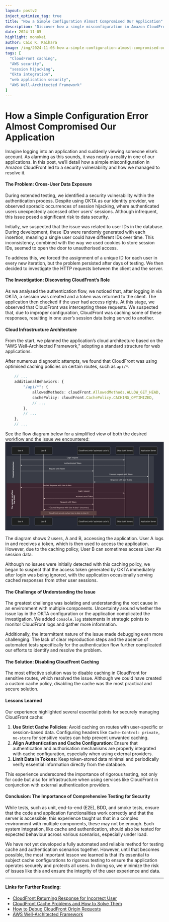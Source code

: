 ```yaml
---
layout: postv2
inject_optimize_tag: true
title: "How a Simple Configuration Almost Compromised Our Application"
description: "Discover how a single misconfiguration in Amazon CloudFront led to a security vulnerability, exposing user data to potential risk, and the steps we took to resolve it."
date: 2024-11-05
highlight: monokai
author: Caio K. Kaihara
image: /img/2024-11-05-how-a-simple-configuration-almost-compromised-our-application/hero.png
tags: [
  "CloudFront caching",
  "AWS security",
  "session hijacking",
  "Okta integration",
  "web application security",
  "AWS Well-Architected Framework"
]
---
```


# How a Simple Configuration Error Almost Compromised Our Application

Imagine logging into an application and suddenly viewing someone else’s account. As alarming as this sounds, it was nearly a reality in one of our applications. In this post, we’ll detail how a simple misconfiguration in Amazon CloudFront led to a security vulnerability and how we managed to resolve it.

#### The Problem: Cross-User Data Exposure

During extended testing, we identified a security vulnerability within the authentication process. Despite using OKTA as our identity provider, we observed sporadic occurrences of session hijacking, where authenticated users unexpectedly accessed other users’ sessions. Although infrequent, this issue posed a significant risk to data security.

Initially, we suspected that the issue was related to user IDs in the database. During development, these IDs were randomly generated with each insertion, meaning a single user could have different IDs over time. This inconsistency, combined with the way we used cookies to store session IDs, seemed to open the door to unauthorised access.

To address this, we forced the assignment of a unique ID for each user in every new iteration, but the problem persisted after days of testing. We then decided to investigate the HTTP requests between the client and the server.

#### The Investigation: Discovering CloudFront’s Role

As we analysed the authentication flow, we noticed that, after logging in via OKTA, a session was created and a token was returned to the client. The application then checked if the user had access rights. At this stage, we observed that CloudFront was intercepting these requests. We suspected that, due to improper configuration, CloudFront was caching some of these responses, resulting in one user’s session data being served to another.

#### Cloud Infrastructure Architecture

From the start, we planned the application’s cloud architecture based on the "AWS Well-Architected Framework," adopting a standard structure for web applications.

After numerous diagnostic attempts, we found that CloudFront was using optimised caching policies on certain routes, such as `api/*`.

```typescript
    // ...
    additionalBehaviors: {
        "/api/*": {
            allowedMethods: cloudFront.AllowedMethods.ALLOW_GET_HEAD,
            cachePolicy: cloudFront.CachePolicy.CACHING_OPTIMIZED,
            // ...
        },
        // ...
    },
    // ...
```

See the flow diagram below for a simplified view of both the desired workflow and the issue we encountered:
![CloudFront Caching Issue](/img/2024-11-05-how-a-simple-configuration-almost-compromised-our-application/the-post-img.png)

The diagram shows 2 users, A and B, accessing the application.
User A logs in and receives a token, which is then used to access the application. However, due to the caching policy, User B can sometimes access User A’s session data.

Although no issues were initially detected with this caching policy, we began to suspect that the access token generated by OKTA immediately after login was being ignored, with the application occasionally serving cached responses from other user sessions.

#### The Challenge of Understanding the Issue

The greatest challenge was isolating and understanding the root cause in an environment with multiple components. Uncertainty around whether the issue lay in the OKTA configuration or the application complicated the investigation. We added `console.log` statements in strategic points to monitor CloudFront logs and gather more information.

Additionally, the intermittent nature of the issue made debugging even more challenging. The lack of clear reproduction steps and the absence of automated tests specifically for the authentication flow further complicated our efforts to identify and resolve the problem.

#### The Solution: Disabling CloudFront Caching

The most effective solution was to disable caching in CloudFront for sensitive routes, which resolved the issue. Although we could have created a custom cache policy, disabling the cache was the most practical and secure solution.

#### Lessons Learned

Our experience highlighted several essential points for securely managing CloudFront cache:

1. **Use Strict Cache Policies**: Avoid caching on routes with user-specific or session-based data. Configuring headers like `Cache-Control: private, no-store` for sensitive routes can help prevent unwanted caching.
2. **Align Authentication and Cache Configuration**: Ensure that authentication and authorisation mechanisms are properly integrated with cache configuration, especially when using external providers.
3. **Limit Data in Tokens**: Keep token-stored data minimal and periodically verify essential information directly from the database.

This experience underscored the importance of rigorous testing, not only for code but also for infrastructure when using services like CloudFront in conjunction with external authentication providers.

#### Conclusion: The Importance of Comprehensive Testing for Security

While tests, such as unit, end-to-end (E2E), BDD, and smoke tests, ensure that the code and application functionalities work correctly and that the server is accessible, this experience taught us that in a complex environment with multiple components, these may not be enough. Each system integration, like cache and authentication, should also be tested for expected behaviour across various scenarios, especially under load.

We have not yet developed a fully automated and reliable method for testing cache and authentication scenarios together. However, until that becomes possible, the most important lesson we learned is that it’s essential to subject cache configurations to rigorous testing to ensure the application operates securely and protects all users. In doing so, we minimize the risk of issues like this and ensure the integrity of the user experience and data.

---

#### Links for Further Reading:

- [CloudFront Returning Response for Incorrect User](https://www.reddit.com/r/aws/comments/125l04c/cloudfront_returning_response_for_incorrect_user/)
- [CloudFront Cache Problems and How to Solve Them](https://advancedweb.hu/cloudfront-cache-problems-and-how-to-solve-them/)
- [How to Debug CloudFront Origin Requests](https://advancedweb.hu/how-to-debug-cloudfront-origin-requests/)
- [AWS Well-Architected Framework](https://aws.amazon.com/architecture/well-architected/)